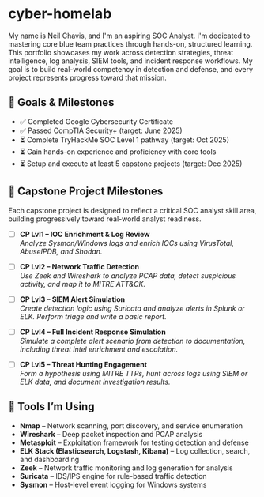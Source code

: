 # cyber-homelab
My name is Neil Chavis, and I'm an aspiring SOC Analyst. I'm dedicated to mastering core blue team practices through hands-on, structured learning. This portfolio showcases my work across detection strategies, threat intelligence, log analysis, SIEM tools, and incident response workflows. My goal is to build real-world competency in detection and defense, and every project represents progress toward that mission.

## 🎯 Goals & Milestones
- ✅ Completed Google Cybersecurity Certificate
- ✅ Passed CompTIA Security+ (target: June 2025)
- ⏳ Complete TryHackMe SOC Level 1 pathway (target: Oct 2025)
- ⏳ Gain hands-on experience and proficiency with core tools
- ⏳ Setup and execute at least 5 capstone projects (target: Dec 2025)

## 🎯 Capstone Project Milestones
Each capstone project is designed to reflect a critical SOC analyst skill area, building progressively toward real-world analyst readiness.
- [ ] **CP Lvl1 – IOC Enrichment & Log Review**  
  _Analyze Sysmon/Windows logs and enrich IOCs using VirusTotal, AbuseIPDB, and Shodan._

- [ ] **CP Lvl2 – Network Traffic Detection**  
  _Use Zeek and Wireshark to analyze PCAP data, detect suspicious activity, and map it to MITRE ATT&CK._

- [ ] **CP Lvl3 – SIEM Alert Simulation**  
  _Create detection logic using Suricata and analyze alerts in Splunk or ELK. Perform triage and write a basic report._

- [ ] **CP Lvl4 – Full Incident Response Simulation**  
  _Simulate a complete alert scenario from detection to documentation, including threat intel enrichment and escalation._

- [ ] **CP Lvl5 – Threat Hunting Engagement**  
  _Form a hypothesis using MITRE TTPs, hunt across logs using SIEM or ELK data, and document investigation results._


## 🔧 Tools I’m Using
- **Nmap** – Network scanning, port discovery, and service enumeration
- **Wireshark** – Deep packet inspection and PCAP analysis
- **Metasploit** – Exploitation framework for testing detection and defense
- **ELK Stack (Elasticsearch, Logstash, Kibana)** – Log collection, search, and dashboarding
- **Zeek** – Network traffic monitoring and log generation for analysis
- **Suricata** – IDS/IPS engine for rule-based traffic detection
- **Sysmon** – Host-level event logging for Windows systems